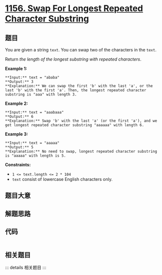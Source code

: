 # [1156. Swap For Longest Repeated Character Substring](https://leetcode.com/problems/swap-for-longest-repeated-character-substring)

## 题目

You are given a string `text`. You can swap two of the characters in the
`text`.

Return _the length of the longest substring with repeated characters_.



**Example 1:**

    
    
    **Input:** text = "ababa"
    **Output:** 3
    **Explanation:** We can swap the first 'b' with the last 'a', or the last 'b' with the first 'a'. Then, the longest repeated character substring is "aaa" with length 3.
    

**Example 2:**

    
    
    **Input:** text = "aaabaaa"
    **Output:** 6
    **Explanation:** Swap 'b' with the last 'a' (or the first 'a'), and we get longest repeated character substring "aaaaaa" with length 6.
    

**Example 3:**

    
    
    **Input:** text = "aaaaa"
    **Output:** 5
    **Explanation:** No need to swap, longest repeated character substring is "aaaaa" with length is 5.
    



**Constraints:**

  * `1 <= text.length <= 2 * 104`
  * `text` consist of lowercase English characters only.


## 题目大意

## 解题思路

## 代码

```javascript

```

## 相关题目

::: details 相关题目
:::
